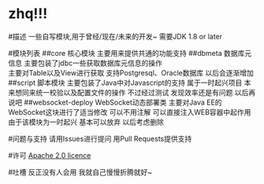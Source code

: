 # zhq!!!

#描述
一些自写模块,用于曾经/现在/未来的开发~
需要JDK 1.8 or later

#模块列表
##core 
  核心模块 主要用来提供共通的功能支持
##dbmeta 
  数据库元信息 主要包装了jdbc一些获取数据库元信息的操作<br/>
  主要对Table以及View进行获取
  支持Postgresql、Oracle数据库 以后会逐渐增加
##script 
  脚本模块 主要包装了Java中对Javascript的支持 
  属于一时起兴项目 本来想同来统一校验以及配置文件的操作 
  不过经过测试 发现效率还是有问题
  以后再说吧
##websocket-deploy
  WebSocket动态部署类 主要对Java EE的WebSocket这块进行了适当修改 
  可以不用注解 可以直接注入WEB容器中起作用 
  由于该模块为一时起兴 基本可以放弃 以后考虑删除

#问题与支持
请用Issues进行提问
用Pull Requests提供支持

#许可
[Apache 2.0 licence](https://github.com/legend0702/zhq/blob/master/LICENSE)

#吐槽
反正没有人会用 我就自己慢慢折腾就好~
